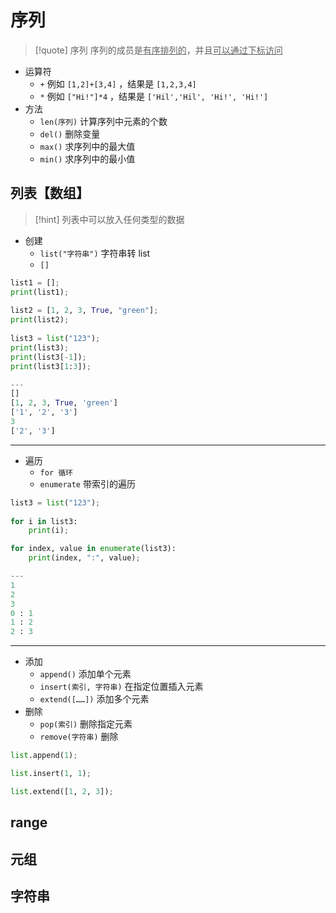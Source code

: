 # 序列
>[!quote] 序列
>序列的成员是<u>有序排列的</u>，并且<u>可以通过下标访问</u>

- 运算符
	- `+` 例如 `[1,2]+[3,4]` ，结果是 `[1,2,3,4]`
	- `*` 例如 `["Hi!"]*4` ，结果是 `['Hil','Hil', 'Hi!', 'Hi!']`
- 方法
	- `len(序列)` 计算序列中元素的个数
	- `del()` 删除变量
	- `max()` 求序列中的最大值
	- `min()` 求序列中的最小值

## 列表【数组】
>[!hint] 列表中可以放入任何类型的数据

- 创建
	- `list("字符串")` 字符串转 list
	- `[]`

```python
list1 = [];  
print(list1);  
  
list2 = [1, 2, 3, True, "green"];  
print(list2);  
  
list3 = list("123");  
print(list3);
print(list3[-1]);  
print(list3[1:3]);

---
[]
[1, 2, 3, True, 'green']
['1', '2', '3']
3
['2', '3']
```

---

- 遍历
	- `for 循环`
	- `enumerate` 带索引的遍历

```python
list3 = list("123");  
  
for i in list3:  
    print(i);

for index, value in enumerate(list3):  
    print(index, ":", value);

---
1
2
3
0 : 1
1 : 2
2 : 3
```

---

- 添加
	- `append()` 添加单个元素
	- `insert(索引, 字符串)` 在指定位置插入元素
	- `extend([……])` 添加多个元素
- 删除
	- `pop(索引)` 删除指定元素
	- `remove(字符串)` 删除 

```python
list.append(1);

list.insert(1, 1);

list.extend([1, 2, 3]);
```

## range



## 元组


## 字符串





























